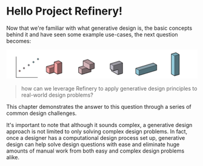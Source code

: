 # Hello Project Refinery!

Now that we're familiar with what generative design is, the basic concepts behind it and have seen some example use-cases, the next question becomes:

![](../.gitbook/assets/hellorefinery%20%284%29.png)

> how can we leverage Refinery to apply generative design principles to real-world design problems?

This chapter demonstrates the answer to this question through a series of common design challenges.

It's important to note that although it sounds complex, a generative design approach is not limited to only solving complex design problems. In fact, once a designer has a computational design process set up, generative design can help solve design questions with ease and eliminate huge amounts of manual work from both easy and complex design problems alike.

